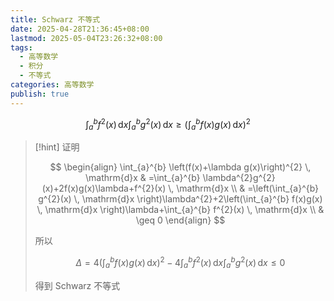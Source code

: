 ```yaml
---
title: Schwarz 不等式
date: 2025-04-28T21:36:45+08:00
lastmod: 2025-05-04T23:26:32+08:00
tags:
  - 高等数学
  - 积分
  - 不等式
categories: 高等数学
publish: true
---
```


$$
\int_{a}^{b} f^{2}(x) \, \mathrm{d}x\int_{a}^{b} g^{2}(x) \, \mathrm{d}x \geq \left(\int_{a}^{b} f(x)g(x) \, \mathrm{d}x \right)^{2}
$$

> [!hint] 证明
>
> $$
> \begin{align}
> \int_{a}^{b} \left(f(x)+\lambda g(x)\right)^{2} \, \mathrm{d}x & =\int_{a}^{b} \lambda^{2}g^{2}(x)+2f(x)g(x)\lambda+f^{2}(x) \, \mathrm{d}x \\
>  & =\left(\int_{a}^{b} g^{2}(x) \, \mathrm{d}x \right)\lambda^{2}+2\left(\int_{a}^{b} f(x)g(x) \, \mathrm{d}x \right)\lambda+\int_{a}^{b} f^{2}(x) \, \mathrm{d}x \\
>  & \geq 0
> \end{align}
> $$
>
> 所以
>
> $$
> \Delta=4\left(\int_{a}^{b} f(x)g(x) \, \mathrm{d}x \right)^{2}-4\int_{a}^{b} f^{2}(x) \, \mathrm{d}x\int_{a}^{b} g^{2}(x) \, \mathrm{d}x \leq 0
> $$
>
> 得到 Schwarz 不等式
